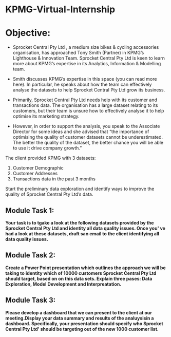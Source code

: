 # KPMG-Virtual-Internship

# Objective:
* Sprocket Central Pty Ltd , a medium size bikes & cycling accessories organisation, has approached Tony Smith (Partner) in KPMG’s Lighthouse & Innovation Team. Sprocket Central Pty Ltd  is keen to learn more about KPMG’s expertise in its Analytics, Information & Modelling team. 

* Smith discusses KPMG’s expertise in this space (you can read more here). In particular, he speaks about how the team can effectively analyse the datasets to help Sprocket Central Pty Ltd grow its business.

* Primarily, Sprocket Central Pty Ltd needs help with its customer and transactions data. The organisation has a large dataset relating to its customers, but their team is unsure how to effectively analyse it to help optimise its marketing strategy. 

* However, in order to support the analysis, you speak to the Associate Director for some ideas and she advised that “the importance of optimising the quality of customer datasets cannot be underestimated. The better the quality of the dataset, the better chance you will be able to use it drive company growth.”

The client provided KPMG with 3 datasets:

1. Customer Demographic 
2. Customer Addresses
3. Transactions data in the past 3 months

Start the preliminary data exploration and identify ways to improve the quality of Sprocket Central Pty Ltd’s data.

## Module Task 1:
**Your task is to tgake a look at the following datasets provided by the Sprocket Central Pty Ltd and identity all data quality issues. Once you' ve had a look at these datasets, draft san email to the client identifying all data quality issues.**

## Module Task 2:
**Create a Power Point presentation which outlines the approach we will be taking to identity which of 10000 customers Sprocket Central Pty Ltd should target, based on on this data sets. Explain three pases: Data Exploration, Model Development and Interpreatation.**

## Module Task 3:
**Please develop a dashboard that we can present to the client at our meeting.Display your data summary and results of the analuysisin a dashboard. Specifically, your presentation should specify who Sprocket Central Pty Ltd' should be targeting out of the new 1000 customer list.**
